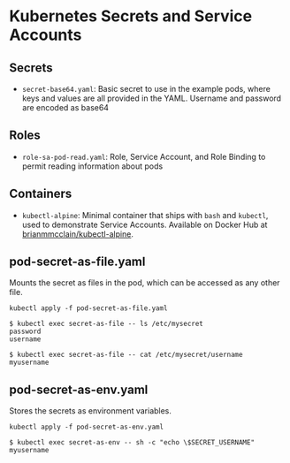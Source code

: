 Kubernetes Secrets and Service Accounts
===

Secrets
---

- `secret-base64.yaml`: Basic secret to use in the example pods, where keys and values are all provided in the YAML. Username and password are encoded as base64

Roles
---
- `role-sa-pod-read.yaml`: Role, Service Account, and Role Binding to permit reading information about pods

Containers
---
- `kubectl-alpine`: Minimal container that ships with `bash` and `kubectl`, used to demonstrate Service Accounts. Available on Docker Hub at [brianmmcclain/kubectl-alpine](https://hub.docker.com/r/brianmmcclain/kubectl-alpine).

pod-secret-as-file.yaml
---

Mounts the secret as files in the pod, which can be accessed as any other file. 

`kubectl apply -f pod-secret-as-file.yaml`

```
$ kubectl exec secret-as-file -- ls /etc/mysecret       
password
username
```

```
$ kubectl exec secret-as-file -- cat /etc/mysecret/username
myusername
```

pod-secret-as-env.yaml
---

Stores the secrets as environment variables.

`kubectl apply -f pod-secret-as-env.yaml`

```
$ kubectl exec secret-as-env -- sh -c "echo \$SECRET_USERNAME"
myusername
```